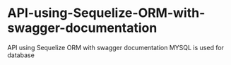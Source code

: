 # API-using-Sequelize-ORM-with-swagger-documentation
API using Sequelize ORM with swagger documentation MYSQL is used for database
